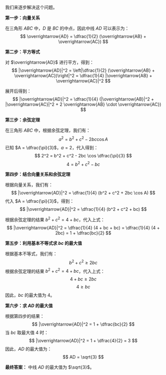 我们来逐步解决这个问题。

**第一步：向量关系**

在三角形 $ABC$ 中，$D$ 是 $BC$ 的中点，因此中线 $AD$ 可以表示为：
$$
\overrightarrow{AD} = \dfrac{1}{2} (\overrightarrow{AB} + \overrightarrow{AC})
$$

**第二步：平方等式**

对 $\overrightarrow{AD}$ 进行平方，得到：
$$
|\overrightarrow{AD}|^2 = \left|\dfrac{1}{2} (\overrightarrow{AB} + \overrightarrow{AC})\right|^2 = \dfrac{1}{4} |\overrightarrow{AB} + \overrightarrow{AC}|^2
$$

展开后得到：
$$
|\overrightarrow{AD}|^2 = \dfrac{1}{4} (|\overrightarrow{AB}|^2 + |\overrightarrow{AC}|^2 + 2 \overrightarrow{AB} \cdot \overrightarrow{AC})
$$

**第三步：余弦定理**

在三角形 $ABC$ 中，根据余弦定理，我们有：
$$
a^2 = b^2 + c^2 - 2bc \cos A
$$
已知 $A = \dfrac{\pi}{3}$，$a = 2$，代入得到：
$$
2^2 = b^2 + c^2 - 2bc \cos \dfrac{\pi}{3}
$$
$$
4 = b^2 + c^2 - bc
$$

**第四步：结合向量关系和余弦定理**

根据向量关系，我们有：
$$
|\overrightarrow{AD}|^2 = \dfrac{1}{4} (b^2 + c^2 + 2bc \cos A)
$$
代入 $A = \dfrac{\pi}{3}$，得到：
$$
|\overrightarrow{AD}|^2 = \dfrac{1}{4} (b^2 + c^2 + bc)
$$

根据余弦定理的结果 $b^2 + c^2 = 4 + bc$，代入上式：
$$
|\overrightarrow{AD}|^2 = \dfrac{1}{4} (4 + bc + bc) = \dfrac{1}{4} (4 + 2bc) = 1 + \dfrac{bc}{2}
$$

**第五步：利用基本不等式求 $bc$ 的最大值**

根据基本不等式，我们有：
$$
b^2 + c^2 \geqslant 2bc
$$
根据余弦定理的结果 $b^2 + c^2 = 4 + bc$，代入上式：
$$
4 + bc \geqslant 2bc
$$
$$
4 \geqslant bc
$$
因此，$bc$ 的最大值为 $4$。

**第六步：求 $AD$ 的最大值**

根据第四步的结果：
$$
|\overrightarrow{AD}|^2 = 1 + \dfrac{bc}{2}
$$
当 $bc$ 取最大值 $4$ 时：
$$
|\overrightarrow{AD}|^2 = 1 + \dfrac{4}{2} = 3
$$
因此，$AD$ 的最大值为：
$$
AD = \sqrt{3}
$$

**最终答案：**
中线 $AD$ 的最大值为 $\sqrt{3}$。